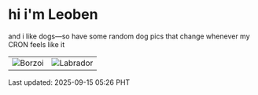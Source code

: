 # hi i'm Leoben

and i like dogs—so have some random dog pics that change whenever my CRON feels like it

|  |  |
|--------|----------|
| ![Borzoi](https://random-dog-vercel.vercel.app/api/random-borzoi?v=1757885192) | ![Labrador](https://random-dog-vercel.vercel.app/api/random-labrador?v=1757885192) |

Last updated: 2025-09-15 05:26 PHT
